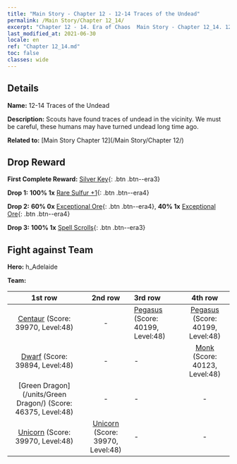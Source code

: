 ```yaml
---
title: "Main Story - Chapter 12 - 12-14 Traces of the Undead"
permalink: /Main Story/Chapter 12_14/
excerpt: "Chapter 12 - 14. Era of Chaos  Main Story - Chapter 12_14. 12-14 Traces of the Undead"
last_modified_at: 2021-06-30
locale: en
ref: "Chapter 12_14.md"
toc: false
classes: wide
---
```


## Details

 **Name:** 12-14 Traces of the Undead

 **Description:** Scouts have found traces of undead in the vicinity. We must be careful, these humans may have turned undead long time ago.

 **Related to:** [Main Story Chapter 12](/Main Story/Chapter 12/)

## Drop Reward

 **First Complete Reward:** [Silver Key](/Items/con_693/){: .btn .btn--era3}

 **Drop 1:** **100% 1x** [Rare Sulfur +1](/Items/mat_43/){: .btn .btn--era4}

 **Drop 2:** **60% 0x** [Exceptional Ore](/Items/mat_33/){: .btn .btn--era4}, **40% 1x** [Exceptional Ore](/Items/mat_33/){: .btn .btn--era4}

 **Drop 3:** **100% 1x** [Spell Scrolls](/Items/con_694/){: .btn .btn--era3}


## Fight against Team
 **Hero:** h_Adelaide

 **Team:**


  | 1st row | 2nd row | 3rd row | 4th row |
  |:----:|:----:|:----|:----:|
  | [Centaur](/units/Centaur/) (Score: 39970, Level:48)  | - | [Pegasus](/units/Pegasus/) (Score: 40199, Level:48)  | [Pegasus](/units/Pegasus/) (Score: 40199, Level:48)  |
  | [Dwarf](/units/Dwarf/) (Score: 39894, Level:48)  | - | - | [Monk](/units/Monk/) (Score: 40123, Level:48)  |
  | [Green Dragon](/units/Green Dragon/) (Score: 46375, Level:48)  | - | - | - |
  | [Unicorn](/units/Unicorn/) (Score: 39970, Level:48)  | [Unicorn](/units/Unicorn/) (Score: 39970, Level:48)  | - | - |


